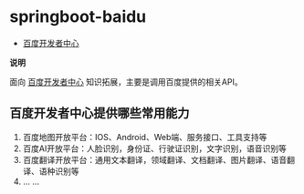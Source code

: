 # springboot-baidu

- [百度开发者中心](https://developer.baidu.com/)

**说明**

面向 [百度开发者中心](https://developer.baidu.com/) 知识拓展，主要是调用百度提供的相关API。

## 百度开发者中心提供哪些常用能力

1. 百度地图开放平台：IOS、Android、Web端、服务接口、工具支持等
2. 百度AI开放平台：人脸识别，身份证、行驶证识别，文字识别，语音识别等
3. 百度翻译开放平台：通用文本翻译，领域翻译、文档翻译、图片翻译、语音翻译、语种识别等
4. ... ...

